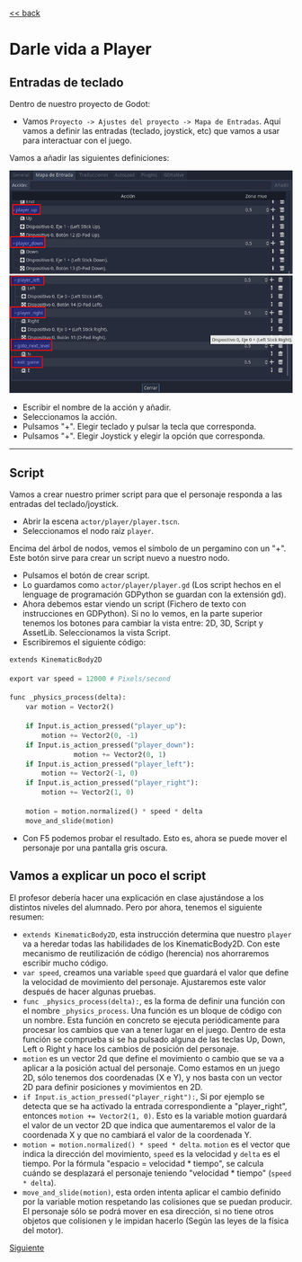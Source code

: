 [<< back](README.md)

# Darle vida a Player

## Entradas de teclado

Dentro de nuestro proyecto de Godot:
* Vamos `Proyecto -> Ajustes del proyecto -> Mapa de Entradas`. Aquí vamos a definir las entradas (teclado, joystick, etc) que vamos a usar para interactuar con el juego.

Vamos a añadir las siguientes definiciones:

![](images/input-map-01.png)
![](images/input-map-02.png)

* Escribir el nombre de la acción y añadir.
* Seleccionamos la acción.
* Pulsamos "+". Elegir teclado y pulsar la tecla que corresponda.
* Pulsamos "+". Elegir Joystick y elegir la opción que corresponda.

---
## Script

Vamos a crear nuestro primer script para que el personaje responda a las entradas del teclado/joystick.

* Abrir la escena `actor/player/player.tscn`.
* Seleccionamos el nodo raíz `player`.

Encima del árbol de nodos, vemos el símbolo de un pergamino con un "+". Este botón sirve para crear un script nuevo a nuestro nodo.
* Pulsamos el botón de crear script.
* Lo guardamos como `actor/player/player.gd` (Los script hechos en el lenguage de programación GDPython se guardan con la extensión gd).
* Ahora debemos estar viendo un script (Fichero de texto con instrucciones en GDPython). Si no lo vemos, en la parte superior tenemos los botones para cambiar la vista entre: 2D, 3D, Script y AssetLib. Seleccionamos la vista Script.
* Escribiremos el siguiente código:

```python
extends KinematicBody2D

export var speed = 12000 # Pixels/second

func _physics_process(delta):
	var motion = Vector2()

	if Input.is_action_pressed("player_up"):
		motion += Vector2(0, -1)
	if Input.is_action_pressed("player_down"):
				motion += Vector2(0, 1)
	if Input.is_action_pressed("player_left"):
		motion += Vector2(-1, 0)
	if Input.is_action_pressed("player_right"):
		motion += Vector2(1, 0)

	motion = motion.normalized() * speed * delta
	move_and_slide(motion)
```

* Con F5 podemos probar el resultado. Esto es, ahora se puede mover el personaje por una pantalla gris oscura.

## Vamos a explicar un poco el script

El profesor debería hacer una explicación en clase ajustándose a los distintos niveles del alumnado. Pero por ahora, tenemos el siguiente resumen:
* `extends KinematicBody2D`, esta instrucción determina que nuestro `player` va a heredar todas las habilidades de los KinematicBody2D. Con este mecanismo de reutilización de código (herencia) nos ahorraremos escribir mucho código.
* `var speed`, creamos una variable `speed` que guardará el valor que define la velocidad de movimiento del personaje. Ajustaremos este valor después de hacer algunas pruebas.
* `func _physics_process(delta):`, es la forma de definir una función con el nombre `_physics_process`. Una función es un bloque de código con un nombre. Esta función en concreto se ejecuta periódicamente para procesar los cambios que van a tener lugar en el juego. Dentro de esta función se comprueba si se ha pulsado alguna de las teclas Up, Down, Left o Right y hace los cambios de posición del personaje.
* `motion` es un vector 2d que define el movimiento o cambio que se va a aplicar a la posición actual del personaje. Como estamos en un juego 2D, sólo tenemos dos coordenadas (X e Y), y nos basta con un vector 2D para definir posiciones y movimientos en 2D.
* `if Input.is_action_pressed("player_right"):`, Si por ejemplo se detecta que se ha activado la entrada correspondiente a "player_right", entonces `motion += Vector2(1, 0)`. Esto es la variable motion guardará el valor de un vector 2D que indica que aumentaremos el valor de la coordenada X y que no cambiará el valor de la coordenada Y.
* `motion = motion.normalized() * speed * delta`. `motion` es el vector que indica la dirección del movimiento, `speed` es la velocidad y `delta`  es el tiempo. Por la fórmula "espacio = velocidad * tiempo", se calcula cuándo se desplazará el personaje teniendo "velocidad * tiempo" (`speed * delta`).
* `move_and_slide(motion)`, esta orden intenta aplicar el cambio definido por la variable motion respetando las colisiones que se puedan producir. El personaje sólo se podrá mover en esa dirección, si no tiene otros objetos que colisionen y le impidan hacerlo (Según las leyes de la física del motor).

[Siguiente](03-mapa.md)
